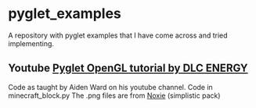 # pyglet_examples
A repository with pyglet examples that I have come across and tried implementing.

## Youtube [Pyglet OpenGL tutorial by DLC ENERGY](https://www.youtube.com/watch?v=Hqg4qePJV2U)

Code as taught by Aiden Ward on his youtube channel. Code in minecraft_block.py
The .png files are from [Noxie](http://noxie.ga/) (simplistic pack)
